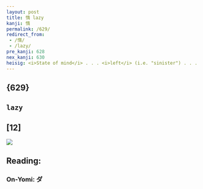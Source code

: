 ```yaml
---
layout: post
title: 惰 lazy
kanji: 惰
permalink: /629/
redirect_from:
 - /惰/
 - /lazy/
pre_kanji: 628
nex_kanji: 630
heisig: <i>State of mind</i> . . . <i>left</i> (i.e. "sinister") . . . <i>flesh</i>.
---
```


## {629}

## `lazy`

## [12]

<div class="stroke"><img src="E683B0.png" /></div>

## Reading:

### On-Yomi: ダ
